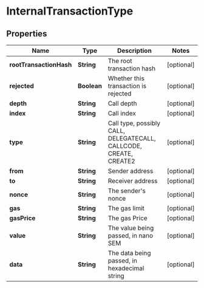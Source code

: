 # InternalTransactionType

## Properties
Name | Type | Description | Notes
------------ | ------------- | ------------- | -------------
**rootTransactionHash** | **String** | The root transaction hash |  [optional]
**rejected** | **Boolean** | Whether this transaction is rejected |  [optional]
**depth** | **String** | Call depth |  [optional]
**index** | **String** | Call index |  [optional]
**type** | **String** | Call type, possibly CALL, DELEGATECALL, CALLCODE, CREATE, CREATE2 |  [optional]
**from** | **String** | Sender address |  [optional]
**to** | **String** | Receiver address |  [optional]
**nonce** | **String** | The sender&#x27;s nonce |  [optional]
**gas** | **String** | The gas limit |  [optional]
**gasPrice** | **String** | The gas Price |  [optional]
**value** | **String** | The value being passed, in nano SEM |  [optional]
**data** | **String** | The data being passed, in hexadecimal string |  [optional]
